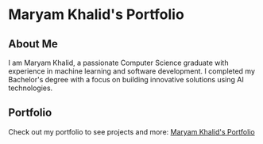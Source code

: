 # Maryam Khalid's Portfolio

## About Me
I am Maryam Khalid, a passionate Computer Science graduate with experience in machine learning and software development. I completed my Bachelor's degree with a focus on building innovative solutions using AI technologies.

## Portfolio
Check out my portfolio to see projects and more: [Maryam Khalid's Portfolio](https://maryam189.github.io/MaryamKhalid.github.io/)
